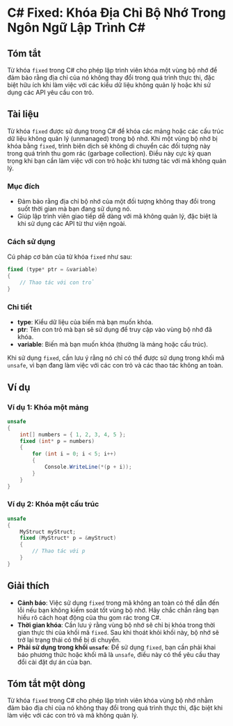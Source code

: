 <!--
Meta Description: # C# Fixed: Khóa Địa Chỉ Bộ Nhớ Trong Ngôn Ngữ Lập Trình C# ## Tóm tắt Từ khóa `fixed` trong C# cho phép lập trình viên khóa một vùng bộ nhớ để đảm bả...
Meta Keywords: khóa, trong, fixed, không, dụng
-->

# C# Fixed: Khóa Địa Chỉ Bộ Nhớ Trong Ngôn Ngữ Lập Trình C#

## Tóm tắt
Từ khóa `fixed` trong C# cho phép lập trình viên khóa một vùng bộ nhớ để đảm bảo rằng địa chỉ của nó không thay đổi trong quá trình thực thi, đặc biệt hữu ích khi làm việc với các kiểu dữ liệu không quản lý hoặc khi sử dụng các API yêu cầu con trỏ.

## Tài liệu
Từ khóa `fixed` được sử dụng trong C# để khóa các mảng hoặc các cấu trúc dữ liệu không quản lý (unmanaged) trong bộ nhớ. Khi một vùng bộ nhớ bị khóa bằng `fixed`, trình biên dịch sẽ không di chuyển các đối tượng này trong quá trình thu gom rác (garbage collection). Điều này cực kỳ quan trọng khi bạn cần làm việc với con trỏ hoặc khi tương tác với mã không quản lý.

### Mục đích
- Đảm bảo rằng địa chỉ bộ nhớ của một đối tượng không thay đổi trong suốt thời gian mà bạn đang sử dụng nó.
- Giúp lập trình viên giao tiếp dễ dàng với mã không quản lý, đặc biệt là khi sử dụng các API từ thư viện ngoài.

### Cách sử dụng
Cú pháp cơ bản của từ khóa `fixed` như sau:

```csharp
fixed (type* ptr = &variable)
{
    // Thao tác với con trỏ
}
```

### Chi tiết
- **type**: Kiểu dữ liệu của biến mà bạn muốn khóa.
- **ptr**: Tên con trỏ mà bạn sẽ sử dụng để truy cập vào vùng bộ nhớ đã khóa.
- **variable**: Biến mà bạn muốn khóa (thường là mảng hoặc cấu trúc).

Khi sử dụng `fixed`, cần lưu ý rằng nó chỉ có thể được sử dụng trong khối mã `unsafe`, vì bạn đang làm việc với các con trỏ và các thao tác không an toàn.

## Ví dụ
### Ví dụ 1: Khóa một mảng
```csharp
unsafe
{
    int[] numbers = { 1, 2, 3, 4, 5 };
    fixed (int* p = numbers)
    {
        for (int i = 0; i < 5; i++)
        {
            Console.WriteLine(*(p + i));
        }
    }
}
```

### Ví dụ 2: Khóa một cấu trúc
```csharp
unsafe
{
    MyStruct myStruct;
    fixed (MyStruct* p = &myStruct)
    {
        // Thao tác với p
    }
}
```

## Giải thích
- **Cảnh báo**: Việc sử dụng `fixed` trong mã không an toàn có thể dẫn đến lỗi nếu bạn không kiểm soát tốt vùng bộ nhớ. Hãy chắc chắn rằng bạn hiểu rõ cách hoạt động của thu gom rác trong C#.
- **Thời gian khóa**: Cần lưu ý rằng vùng bộ nhớ sẽ chỉ bị khóa trong thời gian thực thi của khối mã `fixed`. Sau khi thoát khỏi khối này, bộ nhớ sẽ trở lại trạng thái có thể bị di chuyển.
- **Phải sử dụng trong khối `unsafe`**: Để sử dụng `fixed`, bạn cần phải khai báo phương thức hoặc khối mã là `unsafe`, điều này có thể yêu cầu thay đổi cài đặt dự án của bạn.

## Tóm tắt một dòng
Từ khóa `fixed` trong C# cho phép lập trình viên khóa vùng bộ nhớ nhằm đảm bảo địa chỉ của nó không thay đổi trong quá trình thực thi, đặc biệt khi làm việc với các con trỏ và mã không quản lý.